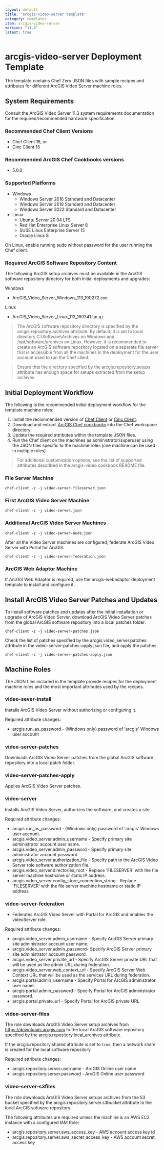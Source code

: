 ```yaml
---
layout: default
title: "arcgis-video-server template"
category: templates
item: arcgis-video-server
version: "11.3"
latest: true
---
```


# arcgis-video-server Deployment Template

The template contains Chef Zero JSON files with sample recipes and attributes for different ArcGIS Video Server machine roles.

## System Requirements

Consult the ArcGIS Video Server 11.3 system requirements documentation for the required/recommended hardware specification.

### Recommended Chef Client Versions

* Chef Client 18, or
* Cinc Client 18

### Recommended ArcGIS Chef Cookbooks versions

* 5.0.0

### Supported Platforms

* Windows
  * Windows Server 2016 Standard and Datacenter
  * Windows Server 2019 Standard and Datacenter
  * Windows Server 2022 Standard and Datacenter
* Linux
  * Ubuntu Server 20.04 LTS
  * Red Hat Enterprise Linux Server 8
  * SUSE Linux Enterprise Server 15
  * Oracle Linux 8

On Linux, enable running sudo without password for the user running the Chef client.

### Required ArcGIS Software Repository Content

The following ArcGIS setup archives must be available in the ArcGIS software repository directory for both initial deployments and upgrades:

Windows

* ArcGIS_Video_Server_Windows_113_190272.exe

Linux

* ArcGIS_Video_Server_Linux_113_190341.tar.gz

> The ArcGIS software repository directory is specified by the arcgis.repository.archives attribute. By default, it is set to local directory C:\Software\Archives on Windows and /opt/software/archives on Linux. However, it is recommended to create an ArcGIS software repository located on a separate file server that is accessible from all the machines in the deployment for the user account used to run the Chef client.

> Ensure that the directory specified by the arcgis.repository.setups attribute has enough space for setups extracted from the setup archives.

## Initial Deployment Workflow

The following is the recommended initial deployment workflow for the template machine roles:

1. Install the recommended version of [Chef Client](https://docs.chef.io/chef_install_script/) or [Cinc Client](https://cinc.sh/start/client/).
2. Download and extract [ArcGIS Chef cookbooks](https://github.com/Esri/arcgis-cookbook/releases) into the Chef workspace directory.
3. Update the required attributes within the template JSON files.
4. Run the Chef client on the machines as administrator/superuser using the JSON files specific to the machine roles (one machine can be used in multiple roles).

> For additional customization options, see the list of supported attributes described in the arcgis-video cookbook README file.

### File Server Machine

```shell
chef-client -z -j video-server-fileserver.json
```

### First ArcGIS Video Server Machine

```shell
chef-client -z -j video-server.json
```

### Additional ArcGIS Video Server Machines

```shell
chef-client -z -j video-server-node.json
```

After all the Video Server machines are configured, federate ArcGIS Video Server with Portal for ArcGIS.

```
chef-client -z -j video-server-federation.json
```

### ArcGIS Web Adaptor Machine

If ArcGIS Web Adaptor is required, use the arcgis-webadaptor deployment template to install and configure it.

## Install ArcGIS Video Server Patches and Updates

To install software patches and updates after the initial installation or upgrade of ArcGIS Video Server, download ArcGIS Video Server patches from the global ArcGIS software repository into a local patches folder:

```shell
chef-client -z -j video-server-patches.json
```

Check the list of patches specified by the arcgis.video_server.patches attribute in the video-server-patches-apply.json file, and apply the patches:

```shell
chef-client -z -j video-server-patches-apply.json
```

## Machine Roles

The JSON files included in the template provide recipes for the deployment machine roles and the most important attributes used by the recipes.  

### video-sever-install

Installs ArcGIS Video Server without authorizing or configuring it.

Required attribute changes:

* arcgis.run_as_password - (Windows only) password of 'arcgis' Windows user account

### video-server-patches

Downloads ArcGIS Video Server patches from the global ArcGIS software repository into a local patch folder.

### video-server-patches-apply

Applies ArcGIS Video Server patches.

### video-server

Installs ArcGIS Video Server, authorizes the software, and creates a site.

Required attribute changes:

* arcgis.run_as_password - (Windows only) password of 'arcgis' Windows user account.
* arcgis.video_server.admin_username - Specify primary site administrator account user name.
* arcgis.video_server.admin_password - Specify primary site administrator account password.
* arcgis.video_server.authorization_file - Specify path to the ArcGIS Video Server role software authorization file.
* arcgis.video_server.directories_root - Replace 'FILESERVER' with the file server machine hostname or static IP address.
* arcgis.video_server.config_store_connection_string - Replace 'FILESERVER' with the file server machine hostname or static IP address.

### video-server-federation

* Federates ArcGIS Video Server with Portal for ArcGIS and enables the videoServer role.

Required attribute changes:

* arcgis.video_server.admin_username - Specify ArcGIS Server primary site administrator account user name.
* arcgis.video_server.admin_password- Specify ArcGIS Server primary site administrator account password.
* arcgis.video_server.private_url - Specify ArcGIS Server private URL that will be used as the admin URL during federation.
* arcgis.video_server.web_context_url - Specify ArcGIS Server Web Context URL that will be used as the services URL during federation.
* arcgis.portal.admin_username - Specify Portal for ArcGIS administrator user name.
* arcgis.portal.admin_password - Specify Portal for ArcGIS administrator password.
* arcgis.portal.private_url - Specify Portal for ArcGIS private URL.

### video-server-files

The role downloads ArcGIS Video Server setup archives from https://downloads.arcgis.com to the local ArcGIS software repository specified by the arcgis.repository.local_archives attribute.

If the arcgis.repository.shared attribute is set to `true`, then a network share is created for the local software repository.

Required attribute changes:

* arcgis.repository.server.username - ArcGIS Online user name
* arcgis.repository.server.password - ArcGIS Online user password

### video-server-s3files

The role downloads ArcGIS Video Server setups archives from the S3 bucket specified by the arcgis.repository.server.s3bucket attribute to the local ArcGIS software repository.

The following attributes are required unless the machine is an AWS EC2 instance with a configured IAM Role:

* arcgis.repository.server.aws_access_key - AWS account access key id
* arcgis.repository.server.aws_secret_access_key - AWS account secret access key
